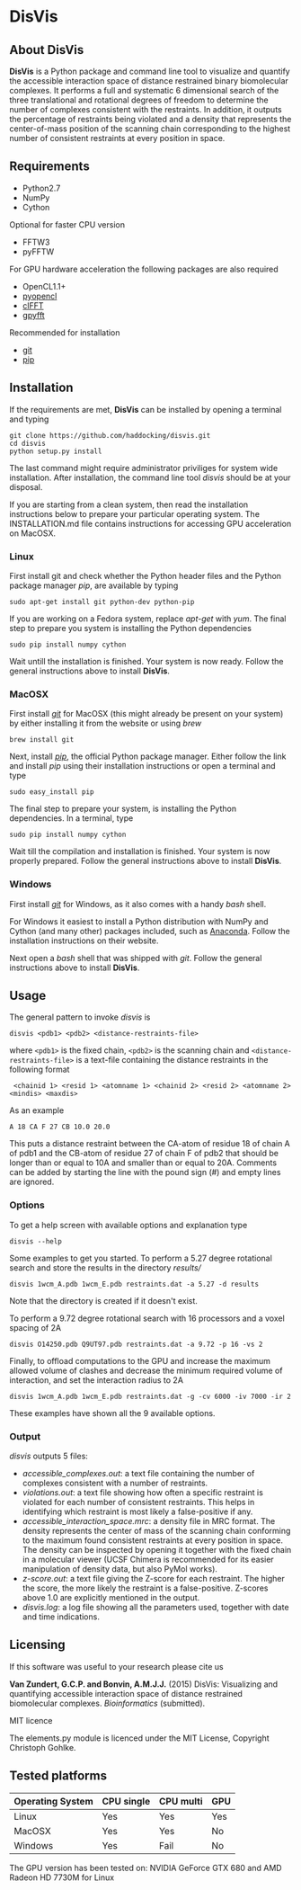 # DisVis


## About DisVis

**DisVis** is a Python package and command line tool to visualize and quantify 
the accessible interaction space of distance restrained binary biomolecular complexes.
It performs a full and systematic 6 dimensional search of the three translational
and rotational degrees of freedom to determine the number of complexes consistent
with the restraints. In addition, it outputs the percentage of restraints being violated
and a density that represents the center-of-mass position of the scanning chain corresponding 
to the highest number of consistent restraints at every position in space.


## Requirements

* Python2.7
* NumPy
* Cython

Optional for faster CPU version

* FFTW3
* pyFFTW

For GPU hardware acceleration the following packages are also required

* OpenCL1.1+
* [pyopencl](https://github.com/pyopencl/pyopencl)
* [clFFT](https://github.com/clMathLibraries/clFFT)
* [gpyfft](https://github.com/geggo/gpyfft)

Recommended for installation

* [git](https://git-scm.com/download)
* [pip](https://pip.pypa.io/en/latest/installing.html)


## Installation

If the requirements are met, **DisVis** can be installed by opening a terminal
and typing

    git clone https://github.com/haddocking/disvis.git
    cd disvis
    python setup.py install

The last command might require administrator priviliges for system wide installation.
After installation, the command line tool *disvis* should be at your disposal.

If you are starting from a clean system, then read the installation instructions 
below to prepare your particular operating system.
The INSTALLATION.md file contains instructions for accessing GPU acceleration on MacOSX.


### Linux

First install git and check whether the Python header files and the Python
package manager *pip*, are available by typing

    sudo apt-get install git python-dev python-pip

If you are working on a Fedora system, replace *apt-get* with *yum*.
The final step to prepare you system is installing the Python dependencies

    sudo pip install numpy cython

Wait untill the installation is finished.
Your system is now ready. Follow the general instructions above to install **DisVis**.


### MacOSX

First install [*git*](https://git-scm.com/download) for MacOSX (this might already be present on your system)
by either installing it from the website or using *brew*

    brew install git

Next, install [*pip*](https://pip.pypa.io/en/latest/installing.html), 
the official Python package manager. 
Either follow the link and install *pip* using
their installation instructions or open a terminal and type

    sudo easy_install pip

The final step to prepare your system, is installing the Python dependencies.
In a terminal, type

    sudo pip install numpy cython

Wait till the compilation and installation is finished. 
Your system is now properly prepared. Follow the general instructions above to install **DisVis**.


### Windows

First install [*git*](https://git-scm.com/download) for Windows, as it also comes
with a handy *bash* shell.

For Windows it easiest to install a Python distribution with NumPy and Cython
(and many other) packages included, such as [Anaconda](https://continuum.io/downloads).
Follow the installation instructions on their website.

Next open a *bash* shell that was shipped with *git*. Follow the general instructions
above to install **DisVis**.


## Usage

The general pattern to invoke *disvis* is

    disvis <pdb1> <pdb2> <distance-restraints-file>

where `<pdb1>` is the fixed chain, `<pdb2>` is the scanning chain and 
`<distance-restraints-file>` is a text-file
containing the distance restraints in the following format

     <chainid 1> <resid 1> <atomname 1> <chainid 2> <resid 2> <atomname 2> <mindis> <maxdis>

As an example
    
    A 18 CA F 27 CB 10.0 20.0

This puts a distance restraint between the CA-atom of residue 18 of 
chain A of pdb1 and the CB-atom of residue 27 of chain F of pdb2 that 
should be longer than or equal to 10A and smaller than or equal to 20A.
Comments can be added by starting the line with the pound sign (#) and empty
lines are ignored.


### Options

To get a help screen with available options and explanation type
            
    disvis --help

Some examples to get you started. To perform a 5.27 degree rotational search and store the results
in the directory *results/*

    disvis 1wcm_A.pdb 1wcm_E.pdb restraints.dat -a 5.27 -d results

Note that the directory is created if it doesn't exist.

To perform a 9.72 degree rotational search with 16 processors and a voxel spacing of 2A

    disvis O14250.pdb Q9UT97.pdb restraints.dat -a 9.72 -p 16 -vs 2

Finally, to offload computations to the GPU and increase the maximum allowed volume of clashes 
and decrease the minimum required volume of interaction, and set the interaction radius to 2A

    disvis 1wcm_A.pdb 1wcm_E.pdb restraints.dat -g -cv 6000 -iv 7000 -ir 2

These examples have shown all the 9 available options.


### Output

*disvis* outputs 5 files:

* *accessible_complexes.out*: a text file containing the number of complexes consistent with
a number of restraints. 
* *violations.out*: a text file showing how often a specific restraint is violated for each number
of consistent restraints. This helps in identifying which restraint is most likely a false-positive
if any.
* *accessible_interaction_space.mrc*: a density file in MRC format. The density represents the
center of mass of the scanning chain conforming to the maximum found consistent restraints at
every position in space. The density can be inspected by opening it together with the
fixed chain in a molecular viewer (UCSF Chimera is recommended for its easier manipulation of density
data, but also PyMol works).
* *z-score.out*: a text file giving the Z-score for each restraint. The higher the score, the more
likely the restraint is a false-positive. Z-scores above 1.0 are explicitly mentioned in the output.
* *disvis.log*: a log file showing all the parameters used, together with date and time indications.


Licensing
---------

If this software was useful to your research please cite us

**Van Zundert, G.C.P. and Bonvin, A.M.J.J.** (2015) DisVis: Visualizing and
quantifying accessible interaction space of distance restrained biomolecular complexes.
*Bioinformatics* (submitted).

MIT licence

The elements.py module is licenced under the MIT License, Copyright Christoph
Gohlke.


## Tested platforms

| Operating System| CPU single | CPU multi | GPU |
| --------------- | ---------- | --------- | --- |
|Linux            | Yes        | Yes       | Yes |
|MacOSX           | Yes        | Yes       | No  |
|Windows          | Yes        | Fail      | No  |

The GPU version has been tested on:
NVIDIA GeForce GTX 680 and AMD Radeon HD 7730M for Linux
